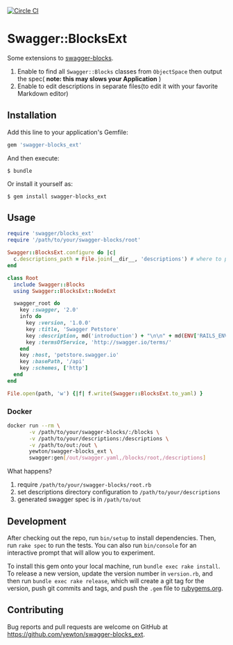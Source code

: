 [![Circle CI](https://circleci.com/gh/yewton/swagger-blocks_ext.svg?style=svg)](https://circleci.com/gh/yewton/swagger-blocks_ext)

# Swagger::BlocksExt

Some extensions to [swagger-blocks](https://github.com/fotinakis/swagger-blocks "swagger-blocks").

1. Enable to find all `Swagger::Blocks` classes from `ObjectSpace` then output the spec( **note: this may slows your Application** )
1. Enable to edit descriptions in separate files(to edit it with your favorite Markdown editor)

## Installation

Add this line to your application's Gemfile:

```ruby
gem 'swagger-blocks_ext'
```

And then execute:

    $ bundle

Or install it yourself as:

    $ gem install swagger-blocks_ext

## Usage

```ruby
require 'swagger/blocks_ext'
require '/path/to/your/swagger-blocks/root'

Swagger::BlocksExt.configure do |c|
  c.descriptions_path = File.join(__dir__, 'descriptions') # where to put your description files
end

class Root
  include Swagger::Blocks
  using Swagger::BlocksExt::NodeExt

  swagger_root do
    key :swagger, '2.0'
    info do
      key :version, '1.0.0'
      key :title, 'Swagger Petstore'
      key :description, md('introduction') + "\n\n" + md(ENV['RAILS_ENV'])
      key :termsOfService, 'http://swagger.io/terms/'
    end
    key :host, 'petstore.swagger.io'
    key :basePath, '/api'
    key :schemes, ['http']
  end
end

File.open(path, 'w') {|f| f.write(Swagger::BlocksExt.to_yaml) }
```

### Docker

```sh
docker run --rm \
       -v /path/to/your/swagger-blocks/:/blocks \
       -v /path/to/your/descriptions:/descriptions \
       -v /path/to/out:/out \
       yewton/swagger-blocks_ext \
       swagger:gen[/out/swagger.yaml,/blocks/root,/descriptions]
```

What happens?

1. require `/path/to/your/swagger-blocks/root.rb`
1. set descriptions directory configuration to `/path/to/your/descriptions`
1. generated swagger spec is in `/path/to/out`

## Development

After checking out the repo, run `bin/setup` to install dependencies. Then, run `rake spec` to run the tests. You can also run `bin/console` for an interactive prompt that will allow you to experiment.

To install this gem onto your local machine, run `bundle exec rake install`. To release a new version, update the version number in `version.rb`, and then run `bundle exec rake release`, which will create a git tag for the version, push git commits and tags, and push the `.gem` file to [rubygems.org](https://rubygems.org).

## Contributing

Bug reports and pull requests are welcome on GitHub at https://github.com/yewton/swagger-blocks_ext.

